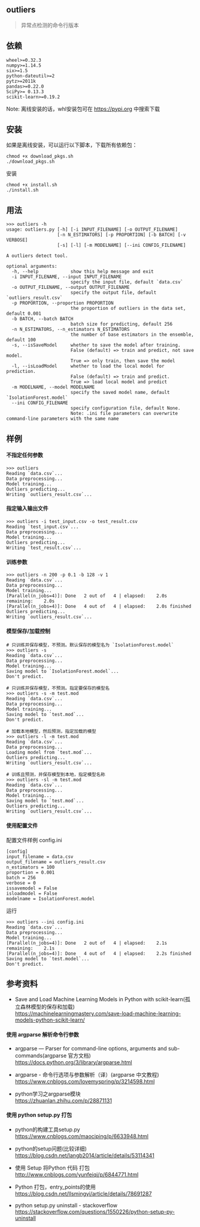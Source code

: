 ## outliers
> 异常点检测的命令行版本

## 依赖
```
wheel>=0.32.3
numpy>=1.14.5
six>=1.5
python-dateutil>=2
pytz>=2011k
pandas>=0.22.0
SciPy>= 0.13.3
scikit-learn>=0.19.2
```

Note: 离线安装的话，whl安装包可在 https://pypi.org 中搜索下载

## 安装
如果是离线安装，可以运行以下脚本，下载所有依赖包：
```
chmod +x download_pkgs.sh
./download_pkgs.sh
```

安装
```
chmod +x install.sh
./install.sh
```

## 用法
```
>>> outliers -h
usage: outliers.py [-h] [-i INPUT_FILENAME] [-o OUTPUT_FILENAME]
                   [-n N_ESTIMATORS] [-p PROPORTION] [-b BATCH] [-v VERBOSE]
                   [-s] [-l] [-m MODELNAME] [--ini CONFIG_FILENAME]

A outliers detect tool.

optional arguments:
  -h, --help            show this help message and exit
  -i INPUT_FILENAME, --input INPUT_FILENAME
                        specify the input file, default `data.csv`
  -o OUTPUT_FILENAME, --output OUTPUT_FILENAME
                        specify the output file, default `outliers_result.csv`
  -p PROPORTION, --proportion PROPORTION
                        the proportion of outliers in the data set, default 0.001
  -b BATCH, --batch BATCH
                        batch size for predicting, default 256
  -n N_ESTIMATORS, --n_estimators N_ESTIMATORS
                        the number of base estimators in the ensemble, default 100
  -s, --isSaveModel     whether to save the model after training.
                        False (default) => train and predict, not save model. 
                        True => only train, then save the model
  -l, --isLoadModel     whether to load the local model for prediction. 
                        False (default) => train and predict. 
                        True => load local model and predict
  -m MODELNAME, --model MODELNAME
                        specify the saved model name, default `IsolationForest.model`
  --ini CONFIG_FILENAME
                        specify configuration file, default None. 
                        Note: .ini file parameters can overwrite command-line parameters with the same name
```

## 样例
#### 不指定任何参数
```
>>> outliers
Reading `data.csv`...
Data preprocessing...
Model training...
Outliers predicting...
Writing `outliers_result.csv`...
```

#### 指定输入输出文件
```
>>> outliers -i test_input.csv -o test_result.csv
Reading `test_input.csv`...
Data preprocessing...
Model training...
Outliers predicting...
Writing `test_result.csv`...
```

#### 训练参数
```
>>> outliers -n 200 -p 0.1 -b 128 -v 1
Reading `data.csv`...
Data preprocessing...
Model training...
[Parallel(n_jobs=4)]: Done   2 out of   4 | elapsed:    2.0s remaining:    2.0s
[Parallel(n_jobs=4)]: Done   4 out of   4 | elapsed:    2.0s finished
Outliers predicting...
Writing `outliers_result.csv`...
```

#### 模型保存/加载控制
```
# 只训练并保存模型，不预测。默认保存的模型名为 `IsolationForest.model`
>>> outliers -s
Reading `data.csv`...
Data preprocessing...
Model training...
Saving model to `IsolationForest.model`...
Don't predict.

# 只训练并保存模型，不预测。指定要保存的模型名
>>> outliers -s -m test.mod
Reading `data.csv`...
Data preprocessing...
Model training...
Saving model to `test.mod`...
Don't predict.

# 加载本地模型，然后预测，指定加载的模型
>>> outliers -l -m test.mod
Reading `data.csv`...
Data preprocessing...
Loading model from `test.mod`...
Outliers predicting...
Writing `outliers_result.csv`...

# 训练且预测，并保存模型到本地，指定模型名称
>>> outliers -sl -m test.mod
Reading `data.csv`...
Data preprocessing...
Model training...
Saving model to `test.mod`...
Outliers predicting...
Writing `outliers_result.csv`...
```

#### 使用配置文件
配置文件样例 config.ini
```
[config]
input_filename = data.csv
output_filename = outliers_result.csv
n_estimators = 100
proportion = 0.001
batch = 256
verbose = 0
issavemodel = False
isloadmodel = False
modelname = IsolationForest.model
```
运行
```
>>> outliers --ini config.ini
Reading `data.csv`...
Data preprocessing...
Model training...
[Parallel(n_jobs=4)]: Done   2 out of   4 | elapsed:    2.1s remaining:    2.1s
[Parallel(n_jobs=4)]: Done   4 out of   4 | elapsed:    2.2s finished
Saving model to `test.model`...
Don't predict.
```

## 参考资料
* Save and Load Machine Learning Models in Python with scikit-learn(孤立森林模型的保存和加载)  
https://machinelearningmastery.com/save-load-machine-learning-models-python-scikit-learn/

#### 使用 argparse 解析命令行参数
* argparse — Parser for command-line options, arguments and sub-commands(argparse 官方文档)  
https://docs.python.org/3/library/argparse.html

* argparse - 命令行选项与参数解析（译）(argparse 中文教程)  
https://www.cnblogs.com/lovemyspring/p/3214598.html

* python学习之argparse模块  
https://zhuanlan.zhihu.com/p/28871131

#### 使用 python setup.py 打包
* python的构建工具setup.py  
https://www.cnblogs.com/maociping/p/6633948.html

* python的setup问题(比较详细)  
https://blog.csdn.net/langb2014/article/details/53114341

* 使用 Setup 将Python 代码 打包  
http://www.cnblogs.com/yunfeiqi/p/6844771.html

* Python 打包，entry_points的使用  
https://blog.csdn.net/llsmingyi/article/details/78691287

* python setup.py uninstall - stackoverflow  
https://stackoverflow.com/questions/1550226/python-setup-py-uninstall

